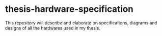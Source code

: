 # thesis-hardware-specification
This repository will describe and elaborate on specifications, diagrams and designs of all the hardwares used in my thesis.
